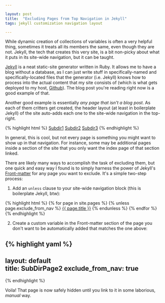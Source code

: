 ```yaml
---

layout: post  
title:  "Excluding Pages from Top Navigation in Jekyll"  
tags: jekyll customization navigation layout

---
```


While dynamic creation of collections of variables is often a very helpful thing, sometimes it treats all its members the same, even though they are not. Jekyll, the tech that creates this very site, is a bit non-picky about what it puts in its site-wide navigation, but it can be taught.

<!--more-->

[Jekyll](http://jekyllrb.com) is a neat static-site generator written in Ruby. It allows me to have a blog without a database, as I can just write stuff in specifically-named and specifically-located files that the generator (i.e. Jekyll) knows how to process into the actual content that my site consists of (which is what gets deployed to my host, [Github](https://github.com)). The blog post you're reading right now is a good example of that.

Another good example is essentially *any page that isn't a blog post*. As each of them critters get created, the header layout (at least in boilerplate Jekyll) of the site auto-adds each one to the site-wide navigation in the top-right.

{% highlight html %}
<a class="page-link" href="/subdir1/">Subdir1</a>
<a class="page-link" href="/subdir2/">Subdir2</a>
<a class="page-link" href="/subdir3/">Subdir3</a>
{% endhighlight %}

In general, this is cool, but not every page is something you might want to show up in that navigation. For instance, some may be additional pages inside a section of the site that you only want the index page of that section linked.

There are likely many ways to accomplish the task of excluding them, but one quick and easy way I found is to simply harness the power of Jekyll's [Front-matter](http://jekyllrb.com/docs/frontmatter/) for any page you want to exclude. It's a simple two-step process:

1) Add an `unless` clause to your site-wide navigation block (this is boilerplate Jekyll, btw):

{% highlight html %}
{&#37; for page in site.pages &#37;}
  {&#37; unless page.exclude_from_nav &#37;}
    <a class="page-link" href="{{ page.url | prepend: site.baseurl }}">{{ page.title }}</a>
  {&#37; endunless &#37;}
{&#37; endfor &#37;}
{% endhighlight %}

2) Create a custom variable in the Front-matter section of the page you don't want to be automatically added that matches the one above:

{% highlight yaml %}
---
layout: default  
title: SubDirPage2
exclude_from_nav: true
---
{% endhighlight %}

Voila! That page is now safely hidden until you link to it in some laborious, *manual* way.